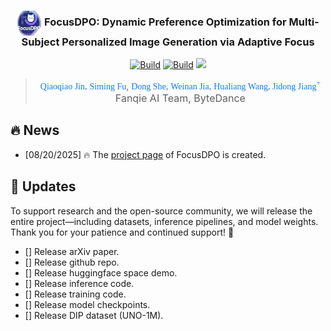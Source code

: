 <h3 align="center">
    <img src="assets/logo.png" alt="Logo" style="vertical-align: middle; width: 40px; height: 40px;">
    FocusDPO: Dynamic Preference Optimization for Multi-Subject Personalized Image Generation via Adaptive Focus
</h3>

<p align="center"> 
<a href="https://bytedance-fanqie-ai.github.io/FocusDPO/"><img alt="Build" src="https://img.shields.io/badge/Project%20Page-FocusDPO-blue"></a> 
<a href=""><img alt="Build" src="https://img.shields.io/badge/arXiv%20paper-FocusDPO-b31b1b.svg"></a>
<a href=""><img src="https://img.shields.io/static/v1?label=%F0%9F%A4%97%20Hugging%20Face&message=Model&color=green"></a>


><p align="center"> <span style="color:#137cf3; font-family: Gill Sans">Qiaoqiao Jin,</span><sup></sup></a>  <span style="color:#137cf3; font-family: Gill Sans">Siming Fu</span><sup></sup>,</a> <span style="color:#137cf3; font-family: Gill Sans">Dong She,</span><sup></sup></a>  <span style="color:#137cf3; font-family: Gill Sans">Weinan Jia,</span><sup></sup> </a>  <span style="color:#137cf3; font-family: Gill Sans">Hualiang Wang,</a> <span style="color:#137cf3; font-family: Gill Sans">Jidong Jiang</span><sup>+</sup></span></a> <br> 
><span style="font-size: 16px">Fanqie AI Team, ByteDance</span></p>



## 🔥 News
<!-- - [08/20/2025] 🔥 The arXiv [paper](https://arxiv.org/abs/2504.02160) of FocusDPO is released. -->
- [08/20/2025] 🔥 The [project page](https://bytedance-fanqie-ai.github.io/FocusDPO/) of FocusDPO is created.


## 🚀 Updates
To support research and the open-source community, we will release the entire project—including datasets, inference pipelines, and model weights. Thank you for your patience and continued support! 🌟
- [] Release arXiv paper.
- [] Release github repo.
- [] Release huggingface space demo.
- [] Release inference code.
- [] Release training code.
- [] Release model checkpoints.
- [] Release DIP dataset (UNO-1M).
